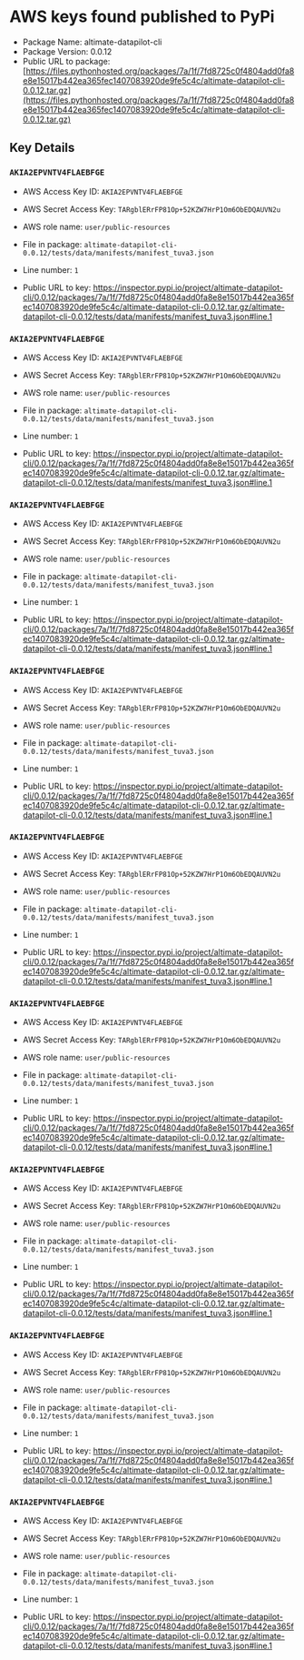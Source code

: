 # AWS keys found published to PyPi

* Package Name: altimate-datapilot-cli
* Package Version: 0.0.12
* Public URL to package: [https://files.pythonhosted.org/packages/7a/1f/7fd8725c0f4804add0fa8e8e15017b442ea365fec1407083920de9fe5c4c/altimate-datapilot-cli-0.0.12.tar.gz](https://files.pythonhosted.org/packages/7a/1f/7fd8725c0f4804add0fa8e8e15017b442ea365fec1407083920de9fe5c4c/altimate-datapilot-cli-0.0.12.tar.gz)

## Key Details

### `AKIA2EPVNTV4FLAEBFGE`

* AWS Access Key ID: `AKIA2EPVNTV4FLAEBFGE`
* AWS Secret Access Key: `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` 
* AWS role name: `user/public-resources`
* File in package: `altimate-datapilot-cli-0.0.12/tests/data/manifests/manifest_tuva3.json`
* Line number: `1`

* Public URL to key: https://inspector.pypi.io/project/altimate-datapilot-cli/0.0.12/packages/7a/1f/7fd8725c0f4804add0fa8e8e15017b442ea365fec1407083920de9fe5c4c/altimate-datapilot-cli-0.0.12.tar.gz/altimate-datapilot-cli-0.0.12/tests/data/manifests/manifest_tuva3.json#line.1



### `AKIA2EPVNTV4FLAEBFGE`

* AWS Access Key ID: `AKIA2EPVNTV4FLAEBFGE`
* AWS Secret Access Key: `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` 
* AWS role name: `user/public-resources`
* File in package: `altimate-datapilot-cli-0.0.12/tests/data/manifests/manifest_tuva3.json`
* Line number: `1`

* Public URL to key: https://inspector.pypi.io/project/altimate-datapilot-cli/0.0.12/packages/7a/1f/7fd8725c0f4804add0fa8e8e15017b442ea365fec1407083920de9fe5c4c/altimate-datapilot-cli-0.0.12.tar.gz/altimate-datapilot-cli-0.0.12/tests/data/manifests/manifest_tuva3.json#line.1



### `AKIA2EPVNTV4FLAEBFGE`

* AWS Access Key ID: `AKIA2EPVNTV4FLAEBFGE`
* AWS Secret Access Key: `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` 
* AWS role name: `user/public-resources`
* File in package: `altimate-datapilot-cli-0.0.12/tests/data/manifests/manifest_tuva3.json`
* Line number: `1`

* Public URL to key: https://inspector.pypi.io/project/altimate-datapilot-cli/0.0.12/packages/7a/1f/7fd8725c0f4804add0fa8e8e15017b442ea365fec1407083920de9fe5c4c/altimate-datapilot-cli-0.0.12.tar.gz/altimate-datapilot-cli-0.0.12/tests/data/manifests/manifest_tuva3.json#line.1



### `AKIA2EPVNTV4FLAEBFGE`

* AWS Access Key ID: `AKIA2EPVNTV4FLAEBFGE`
* AWS Secret Access Key: `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` 
* AWS role name: `user/public-resources`
* File in package: `altimate-datapilot-cli-0.0.12/tests/data/manifests/manifest_tuva3.json`
* Line number: `1`

* Public URL to key: https://inspector.pypi.io/project/altimate-datapilot-cli/0.0.12/packages/7a/1f/7fd8725c0f4804add0fa8e8e15017b442ea365fec1407083920de9fe5c4c/altimate-datapilot-cli-0.0.12.tar.gz/altimate-datapilot-cli-0.0.12/tests/data/manifests/manifest_tuva3.json#line.1



### `AKIA2EPVNTV4FLAEBFGE`

* AWS Access Key ID: `AKIA2EPVNTV4FLAEBFGE`
* AWS Secret Access Key: `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` 
* AWS role name: `user/public-resources`
* File in package: `altimate-datapilot-cli-0.0.12/tests/data/manifests/manifest_tuva3.json`
* Line number: `1`

* Public URL to key: https://inspector.pypi.io/project/altimate-datapilot-cli/0.0.12/packages/7a/1f/7fd8725c0f4804add0fa8e8e15017b442ea365fec1407083920de9fe5c4c/altimate-datapilot-cli-0.0.12.tar.gz/altimate-datapilot-cli-0.0.12/tests/data/manifests/manifest_tuva3.json#line.1



### `AKIA2EPVNTV4FLAEBFGE`

* AWS Access Key ID: `AKIA2EPVNTV4FLAEBFGE`
* AWS Secret Access Key: `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` 
* AWS role name: `user/public-resources`
* File in package: `altimate-datapilot-cli-0.0.12/tests/data/manifests/manifest_tuva3.json`
* Line number: `1`

* Public URL to key: https://inspector.pypi.io/project/altimate-datapilot-cli/0.0.12/packages/7a/1f/7fd8725c0f4804add0fa8e8e15017b442ea365fec1407083920de9fe5c4c/altimate-datapilot-cli-0.0.12.tar.gz/altimate-datapilot-cli-0.0.12/tests/data/manifests/manifest_tuva3.json#line.1



### `AKIA2EPVNTV4FLAEBFGE`

* AWS Access Key ID: `AKIA2EPVNTV4FLAEBFGE`
* AWS Secret Access Key: `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` 
* AWS role name: `user/public-resources`
* File in package: `altimate-datapilot-cli-0.0.12/tests/data/manifests/manifest_tuva3.json`
* Line number: `1`

* Public URL to key: https://inspector.pypi.io/project/altimate-datapilot-cli/0.0.12/packages/7a/1f/7fd8725c0f4804add0fa8e8e15017b442ea365fec1407083920de9fe5c4c/altimate-datapilot-cli-0.0.12.tar.gz/altimate-datapilot-cli-0.0.12/tests/data/manifests/manifest_tuva3.json#line.1



### `AKIA2EPVNTV4FLAEBFGE`

* AWS Access Key ID: `AKIA2EPVNTV4FLAEBFGE`
* AWS Secret Access Key: `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` 
* AWS role name: `user/public-resources`
* File in package: `altimate-datapilot-cli-0.0.12/tests/data/manifests/manifest_tuva3.json`
* Line number: `1`

* Public URL to key: https://inspector.pypi.io/project/altimate-datapilot-cli/0.0.12/packages/7a/1f/7fd8725c0f4804add0fa8e8e15017b442ea365fec1407083920de9fe5c4c/altimate-datapilot-cli-0.0.12.tar.gz/altimate-datapilot-cli-0.0.12/tests/data/manifests/manifest_tuva3.json#line.1



### `AKIA2EPVNTV4FLAEBFGE`

* AWS Access Key ID: `AKIA2EPVNTV4FLAEBFGE`
* AWS Secret Access Key: `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` 
* AWS role name: `user/public-resources`
* File in package: `altimate-datapilot-cli-0.0.12/tests/data/manifests/manifest_tuva3.json`
* Line number: `1`

* Public URL to key: https://inspector.pypi.io/project/altimate-datapilot-cli/0.0.12/packages/7a/1f/7fd8725c0f4804add0fa8e8e15017b442ea365fec1407083920de9fe5c4c/altimate-datapilot-cli-0.0.12.tar.gz/altimate-datapilot-cli-0.0.12/tests/data/manifests/manifest_tuva3.json#line.1


